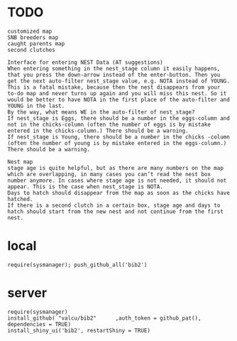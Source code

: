 
# TODO 
    customized map
    SNB breeders map
    caught parents map
    second clutches

    Interface for entering NEST Data (AT suggestions)
    When entering something in the nest_stage column it easily happens, that you press the down-arrow instead of the enter-button. Then you get the next auto-filter nest_stage value, e.g. NOTA instead of YOUNG. This is a fatal mistake, because then the nest disappears from your to-do map and never turns up again and you will miss this nest. So it would be better to have NOTA in the first place of the auto-filter and YOUNG in the last.
    By the way, what means WE in the auto-filter of nest_stage?
    If nest_stage is Eggs, there should be a number in the eggs-column and not in the chicks-column (often the number of eggs is by mistake entered in the chicks-column.) There should be a warning.
    If nest_stage is Young, there should be a number in the chicks -column (often the number of young is by mistake entered in the eggs-column.) There should be a warning.

    Nest map
    stage age is quite helpful, but as there are many numbers on the map which are overlapping, in many cases you can’t read the nest box number anymore. In cases where stage age is not needed, it should not appear. This is the case when nest_stage is NOTA.
    Days to hatch should disappear from the map as soon as the chicks have hatched.
    If there is a second clutch in a certain box, stage age and days to hatch should start from the new nest and not continue from the first nest. 



# local
    require(sysmanager); push_github_all('bib2')
    

 # server
    require(sysmanager)
    install_github( "valcu/bib2"      ,auth_token = github_pat(),  dependencies = TRUE)
    install_shiny_ui('bib2', restartShiny = TRUE)   